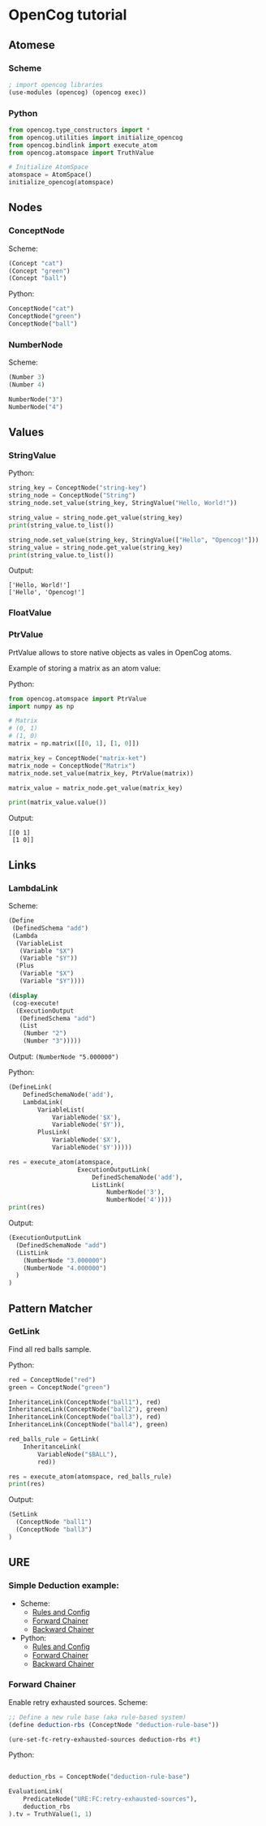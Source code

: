 # OpenCog tutorial


## Atomese

### Scheme

```scheme
; import opencog libraries
(use-modules (opencog) (opencog exec))

```

### Python

```python
from opencog.type_constructors import *
from opencog.utilities import initialize_opencog
from opencog.bindlink import execute_atom
from opencog.atomspace import TruthValue

# Initialize AtomSpace
atomspace = AtomSpace()
initialize_opencog(atomspace)
```

## Nodes

### ConceptNode

Scheme:
```scheme
(Concept "cat")
(Concept "green")
(Concept "ball")
```

Python:
```python
ConceptNode("cat")
ConceptNode("green")
ConceptNode("ball")
```

### NumberNode

Scheme:
```scheme
(Number 3)
(Number 4)
```

```python
NumberNode("3")
NumberNode("4")
```
## Values

### StringValue

Python:
```python
string_key = ConceptNode("string-key")
string_node = ConceptNode("String")
string_node.set_value(string_key, StringValue("Hello, World!"))

string_value = string_node.get_value(string_key)
print(string_value.to_list())

string_node.set_value(string_key, StringValue(["Hello", "Opencog!"]))
string_value = string_node.get_value(string_key)
print(string_value.to_list())
```
Output:
```text
['Hello, World!']
['Hello', 'Opencog!']
```

### FloatValue

### PtrValue

PrtValue allows to store native objects as vales in OpenCog atoms.

Example of storing a matrix as an atom value:

Python:
```python
from opencog.atomspace import PtrValue
import numpy as np

# Matrix
# (0, 1)
# (1, 0)
matrix = np.matrix([[0, 1], [1, 0]])

matrix_key = ConceptNode("matrix-ket")
matrix_node = ConceptNode("Matrix")
matrix_node.set_value(matrix_key, PtrValue(matrix))

matrix_value = matrix_node.get_value(matrix_key)

print(matrix_value.value())
```

Output:
```text
[[0 1]
 [1 0]]
```

## Links

### LambdaLink

Scheme:
```scheme
(Define
 (DefinedSchema "add")
 (Lambda
  (VariableList
   (Variable "$X")
   (Variable "$Y"))
  (Plus
   (Variable "$X")
   (Variable "$Y"))))

(display
 (cog-execute!
  (ExecutionOutput
   (DefinedSchema "add")
   (List
    (Number "2")
    (Number "3")))))
```
Output: ```(NumberNode "5.000000")```

Python:
```python
(DefineLink(
    DefinedSchemaNode('add'),
    LambdaLink(
        VariableList(
            VariableNode('$X'),
            VariableNode('$Y')),
        PlusLink(
            VariableNode('$X'),
            VariableNode('$Y')))))

res = execute_atom(atomspace,
                   ExecutionOutputLink(
                       DefinedSchemaNode('add'),
                       ListLink(
                           NumberNode('3'),
                           NumberNode('4'))))
print(res)
```

Output:
```scheme
(ExecutionOutputLink
  (DefinedSchemaNode "add")
  (ListLink
    (NumberNode "3.000000")
    (NumberNode "4.000000")
  )
)
```

## Pattern Matcher


### GetLink

Find all red balls sample.

Python:
```python
red = ConceptNode("red")
green = ConceptNode("green")

InheritanceLink(ConceptNode("ball1"), red)
InheritanceLink(ConceptNode("ball2"), green)
InheritanceLink(ConceptNode("ball3"), red)
InheritanceLink(ConceptNode("ball4"), green)

red_balls_rule = GetLink(
    InheritanceLink(
        VariableNode("$BALL"),
        red))

res = execute_atom(atomspace, red_balls_rule)
print(res)
```
Output:
```scheme
(SetLink
  (ConceptNode "ball1")
  (ConceptNode "ball3")
)
```

## URE

### Simple Deduction example:

* Scheme:
  * [Rules and Config](samples/ure/scheme/sample-deduction.scm)
  * [Forward Chainer](samples/ure/scheme/sample-fc-deduction.scm)
  * [Backward Chainer](samples/ure/scheme/sample-fc-deduction.scm)
* Python:
  * [Rules and Config](samples/ure/python/sample_deduction.py)
  * [Forward Chainer](samples/ure/python/sample_fc_deduction.py)
  * [Backward Chainer](samples/ure/python/sample_bc_deduction.py)


### Forward Chainer

Enable retry exhausted sources.
Scheme:

```scheme
;; Define a new rule base (aka rule-based system)
(define deduction-rbs (ConceptNode "deduction-rule-base"))

(ure-set-fc-retry-exhausted-sources deduction-rbs #t)

```
Python:
```python

deduction_rbs = ConceptNode("deduction-rule-base")

EvaluationLink(
    PredicateNode("URE:FC:retry-exhausted-sources"),
    deduction_rbs
).tv = TruthValue(1, 1)
```